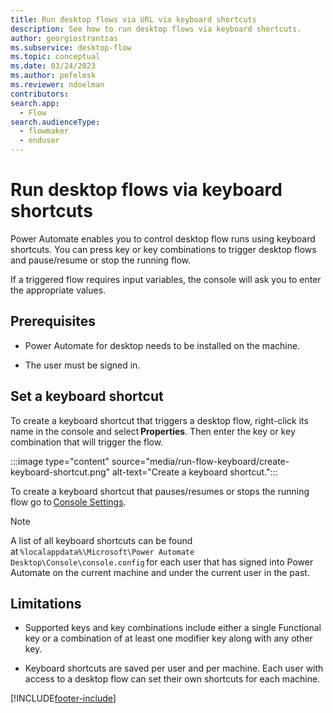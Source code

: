 ```yaml
---
title: Run desktop flows via URL via keyboard shortcuts
description: See how to run desktop flows via keyboard shortcuts.
author: georgiostrantzas
ms.subservice: desktop-flow
ms.topic: conceptual
ms.date: 03/24/2023
ms.author: pefelesk
ms.reviewer: ndoelman
contributors:
search.app: 
  - Flow 
search.audienceType: 
  - flowmaker
  - enduser
---
```


# Run desktop flows via keyboard shortcuts 

Power Automate enables you to control desktop flow runs using keyboard shortcuts. You can press key or key combinations to trigger desktop flows and pause/resume or stop the running flow. 

If a triggered flow requires input variables, the console will ask you to enter the appropriate values. 

## Prerequisites 

- Power Automate for desktop needs to be installed on the machine. 

- The user must be signed in. 

## Set a keyboard shortcut 

To create a keyboard shortcut that triggers a desktop flow, right-click its name in the console and select **Properties**. Then enter the key or key combination that will trigger the flow. 

:::image type="content" source="media/run-flow-keyboard/create-keyboard-shortcut.png" alt-text="Create a keyboard shortcut.":::

To create a keyboard shortcut that pauses/resumes or stops the running flow go to [Console Settings](console.md#console-settings).

> [!NOTE]
> A list of all keyboard shortcuts can be found at `%localappdata%\Microsoft\Power Automate Desktop\Console\console.config` for each user that has signed into Power Automate on the current machine and under the current user in the past.

## Limitations

- Supported keys and key combinations include either a single Functional key or a combination of at least one modifier key along with any other key. 

- Keyboard shortcuts are saved per user and per machine. Each user with access to a desktop flow can set their own shortcuts for each machine. 

[!INCLUDE[footer-include](../includes/footer-banner.md)]
